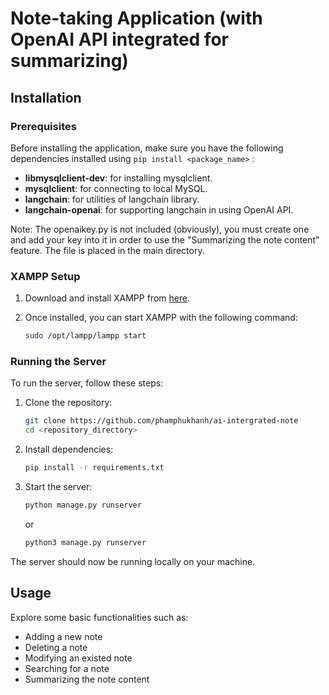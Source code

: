 # Note-taking Application (with OpenAI API integrated for summarizing)

## Installation

### Prerequisites

Before installing the application, make sure you have the following dependencies installed using ```pip install <package_name>``` :

- **libmysqlclient-dev**: for installing mysqlclient.
- **mysqlclient**: for connecting to local MySQL.
- **langchain**: for utilities of langchain library.
- **langchain-openai**: for supporting langchain in using OpenAI API.

Note: The openaikey.py is not included (obviously), you must create one and add your key into it in order to use the "Summarizing the note content" feature. The file is placed in the main directory.

### XAMPP Setup

1. Download and install XAMPP from [here](https://www.apachefriends.org/index.html).
2. Once installed, you can start XAMPP with the following command:

    ```bash
    sudo /opt/lampp/lampp start
    ```

### Running the Server

To run the server, follow these steps:

1. Clone the repository:

    ```bash
    git clone https://github.com/phamphukhanh/ai-intergrated-note
    cd <repository_directory>
    ```

2. Install dependencies:

    ```bash
    pip install -r requirements.txt
    ```

3. Start the server:
    ```bash
    python manage.py runserver
    ```
    or
    ```bash
    python3 manage.py runserver
    ``` 
The server should now be running locally on your machine.

## Usage

Explore some basic functionalities such as:
  - Adding a new note
  - Deleting a note
  - Modifying an existed note
  - Searching for a note
  - Summarizing the note content
